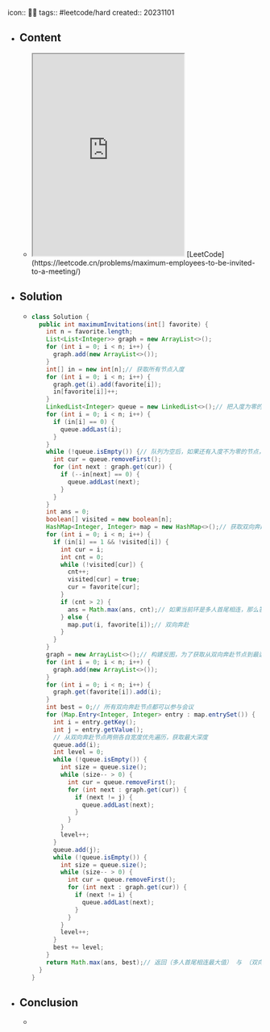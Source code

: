 icon:: 👨‍💻
tags:: #leetcode/hard
created:: 20231101
- ## Content
  - <iframe src="https://leetcode.cn/problems/maximum-employees-to-be-invited-to-a-meeting" style="height: 400px"></iframe>
    [LeetCode](https://leetcode.cn/problems/maximum-employees-to-be-invited-to-a-meeting/)
- ## Solution
  - ```java
    class Solution {
      public int maximumInvitations(int[] favorite) {
        int n = favorite.length;
        List<List<Integer>> graph = new ArrayList<>();
        for (int i = 0; i < n; i++) {
          graph.add(new ArrayList<>());
        }
        int[] in = new int[n];// 获取所有节点入度
        for (int i = 0; i < n; i++) {
          graph.get(i).add(favorite[i]);
          in[favorite[i]]++;
        }
        LinkedList<Integer> queue = new LinkedList<>();// 把入度为零的节点加入队列
        for (int i = 0; i < n; i++) {
          if (in[i] == 0) {
            queue.addLast(i);
          }
        }
        while (!queue.isEmpty()) {// 队列为空后，如果还有入度不为零的节点，他们将成环
          int cur = queue.removeFirst();
          for (int next : graph.get(cur)) {
            if (--in[next] == 0) {
              queue.addLast(next);
            }
          }
        }
        int ans = 0;
        boolean[] visited = new boolean[n];
        HashMap<Integer, Integer> map = new HashMap<>();// 获取双向奔赴的两个节点
        for (int i = 0; i < n; i++) {
          if (in[i] == 1 && !visited[i]) {
            int cur = i;
            int cnt = 0;
            while (!visited[cur]) {
              cnt++;
              visited[cur] = true;
              cur = favorite[cur];
            }
            if (cnt > 2) {
              ans = Math.max(ans, cnt);// 如果当前环是多人首尾相连，那么答案可能在其中，取最大
            } else {
              map.put(i, favorite[i]);// 双向奔赴
            }
          }
        }
        graph = new ArrayList<>();// 构建反图，为了获取从双向奔赴节点到最远端节点的距离
        for (int i = 0; i < n; i++) {
          graph.add(new ArrayList<>());
        }
        for (int i = 0; i < n; i++) {
          graph.get(favorite[i]).add(i);
        }
        int best = 0;// 所有双向奔赴节点都可以参与会议
        for (Map.Entry<Integer, Integer> entry : map.entrySet()) {
          int i = entry.getKey();
          int j = entry.getValue();
          // 从双向奔赴节点两侧各自宽度优先遍历，获取最大深度
          queue.add(i);
          int level = 0;
          while (!queue.isEmpty()) {
            int size = queue.size();
            while (size-- > 0) {
              int cur = queue.removeFirst();
              for (int next : graph.get(cur)) {
                if (next != j) {
                  queue.addLast(next);
                }
              }
            }
            level++;
          }
          queue.add(j);
          while (!queue.isEmpty()) {
            int size = queue.size();
            while (size-- > 0) {
              int cur = queue.removeFirst();
              for (int next : graph.get(cur)) {
                if (next != i) {
                  queue.addLast(next);
                }
              }
            }
            level++;
          }
          best += level;
        }
        return Math.max(ans, best);// 返回（多人首尾相连最大值） 与 （双向奔赴节点集群累加和）的最大值
      }
    }
    ```
- ## Conclusion
  -